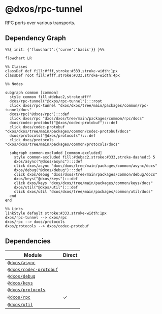 # @dxos/rpc-tunnel

RPC ports over various transports.

## Dependency Graph

```mermaid
%%{ init: {'flowchart':{'curve':'basis'}} }%%

flowchart LR

%% Classes
classDef def fill:#fff,stroke:#333,stroke-width:1px
classDef root fill:#fff,stroke:#333,stroke-width:4px

%% Nodes

subgraph common [common]
  style common fill:#debac2,stroke:#fff
  dxos/rpc-tunnel("@dxos/rpc-tunnel"):::root
  click dxos/rpc-tunnel "dxos/dxos/tree/main/packages/common/rpc-tunnel/docs"
  dxos/rpc("@dxos/rpc"):::def
  click dxos/rpc "dxos/dxos/tree/main/packages/common/rpc/docs"
  dxos/codec-protobuf("@dxos/codec-protobuf"):::def
  click dxos/codec-protobuf "dxos/dxos/tree/main/packages/common/codec-protobuf/docs"
  dxos/protocols("@dxos/protocols"):::def
  click dxos/protocols "dxos/dxos/tree/main/packages/common/protocols/docs"

  subgraph common-excluded [common-excluded]
    style common-excluded fill:#debac2,stroke:#333,stroke-dashed:5 5
    dxos/async("@dxos/async"):::def
    click dxos/async "dxos/dxos/tree/main/packages/common/async/docs"
    dxos/debug("@dxos/debug"):::def
    click dxos/debug "dxos/dxos/tree/main/packages/common/debug/docs"
    dxos/keys("@dxos/keys"):::def
    click dxos/keys "dxos/dxos/tree/main/packages/common/keys/docs"
    dxos/util("@dxos/util"):::def
    click dxos/util "dxos/dxos/tree/main/packages/common/util/docs"
  end
end

%% Links
linkStyle default stroke:#333,stroke-width:1px
dxos/rpc-tunnel --> dxos/rpc
dxos/rpc --> dxos/protocols
dxos/protocols --> dxos/codec-protobuf
```

## Dependencies

| Module | Direct |
|---|---|
| [`@dxos/async`](../../async/docs/README.md) |  |
| [`@dxos/codec-protobuf`](../../codec-protobuf/docs/README.md) |  |
| [`@dxos/debug`](../../debug/docs/README.md) |  |
| [`@dxos/keys`](../../keys/docs/README.md) |  |
| [`@dxos/protocols`](../../protocols/docs/README.md) |  |
| [`@dxos/rpc`](../../rpc/docs/README.md) | &check; |
| [`@dxos/util`](../../util/docs/README.md) |  |
